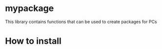 # mypackage

This library contains functions that can be used to create packages for PCs

# How to install
